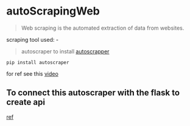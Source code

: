 # autoScrapingWeb

> Web scraping is the automated extraction of data from websites.

scraping tool used: - 
> autoscraper
to install [autoscrapper](https://pypi.org/project/autoscraper/)
```
pip install autoscraper
```
for ref see this [video](https://youtu.be/9BQ353Yu1D0?si=INGR5VJ8hQG0nxwK)


## To connect this autoscraper with the flask to create api
[ref](https://youtu.be/IXVasEAT_5w?si=8EXCMmIT5WpKZBR3)
